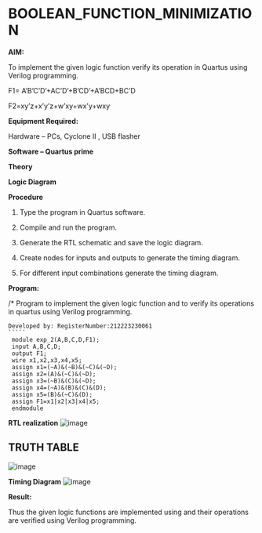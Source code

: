 # BOOLEAN_FUNCTION_MINIMIZATION

**AIM:**

To implement the given logic function verify its operation in Quartus using Verilog programming.

F1= A’B’C’D’+AC’D’+B’CD’+A’BCD+BC’D 

F2=xy’z+x’y’z+w’xy+wx’y+wxy

**Equipment Required:**

Hardware – PCs, Cyclone II , USB flasher

**Software – Quartus prime**

**Theory**

**Logic Diagram**

**Procedure**

1.	Type the program in Quartus software.

2.	Compile and run the program.

3.	Generate the RTL schematic and save the logic diagram.

4.	Create nodes for inputs and outputs to generate the timing diagram.

5.	For different input combinations generate the timing diagram.


**Program:**

/* Program to implement the given logic function and to verify its operations in quartus using Verilog programming. 
```````
Developed by: RegisterNumber:212223230061
`````
 module exp_2(A,B,C,D,F1);
 input A,B,C,D;
 output F1;
 wire x1,x2,x3,x4,x5;
 assign x1=(~A)&(~B)&(~C)&(~D);
 assign x2=(A)&(~C)&(~D);
 assign x3=(~B)&(C)&(~D);
 assign x4=(~A)&(B)&(C)&(D);
 assign x5=(B)&(~C)&(D);
 assign F1=x1|x2|x3|x4|x5;
 endmodule
````````
**RTL realization**
![image](https://github.com/user-attachments/assets/72709309-e3c6-4677-83aa-7a254b0b8f91)
 ## TRUTH TABLE
 ![image](https://github.com/user-attachments/assets/c0b17d8d-d746-4f7b-b379-1fa54dfcc8c4)

**Timing Diagram**
![image](https://github.com/user-attachments/assets/853995fb-c9f6-43cd-b208-28780295134e)

**Result:**

Thus the given logic functions are implemented using and their operations are verified using Verilog programming.

